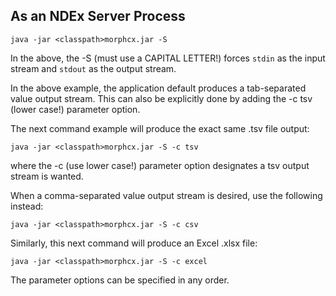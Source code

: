 ## As an NDEx Server Process

```text
java -jar <classpath>morphcx.jar -S
```
In the above, the -S (must use a CAPITAL LETTER!) forces `stdin` as the input stream and `stdout` 
as the output stream.  

In the above example, the application default produces a tab-separated value
output stream.  This can also be explicitly done by adding the -c tsv (lower case!) 
parameter option.  

The next command example will produce the exact same .tsv file output:

```text
java -jar <classpath>morphcx.jar -S -c tsv
```
where the -c (use lower case!) parameter option designates a tsv output stream is wanted.


When a comma-separated value output stream is desired, use the following instead:

```text
java -jar <classpath>morphcx.jar -S -c csv 
```

Similarly, this next command will produce an Excel .xlsx file:

```text
java -jar <classpath>morphcx.jar -S -c excel 
```

The parameter options can be specified in any order.
